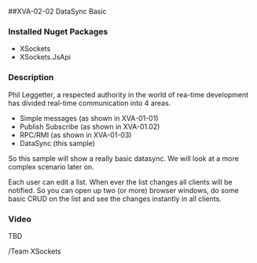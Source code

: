 ##XVA-02-02 DataSync Basic

### Installed Nuget Packages

- XSockets
- XSockets.JsApi

### Description

Phil Leggetter, a respected authority in the world of rea-time development has divided real-time communication into 4 areas.

- Simple messages (as shown in XVA-01-01)
- Publish Subscribe (as shown in XVA-01.02)
- RPC/RMI (as shown in XVA-01-03)
- DataSync (this sample)

So this sample will show a really basic datasync. We will look at a more complex scenario later on.

Each user can edit a list. When ever the list changes all clients will be notified. So you can open up two (or more) browser windows, do some basic CRUD on the list and see the changes instantly in all clients. 

### Video

TBD

/Team XSockets


